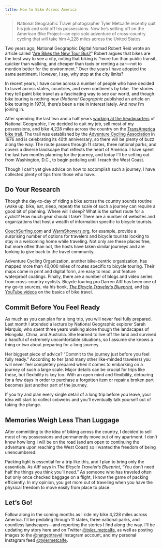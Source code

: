 ```yaml
---
title: How to Bike Across America
---
```


> National Geographic Travel photographer Tyler Metcalfe recently quit his job and sold off his possessions. Now he’s setting off on the American Bike Project—an epic solo adventure of cross-country cycling that will take him 4,228 miles across the United States.

Two years ago, National Geographic Digital Nomad Robert Reid wrote an article called “[Are Bikes the New Tour Bus?](http://intelligenttravel.nationalgeographic.com/2013/11/07/are-bikes-the-new-tour-bus/)” Robert argues that bikes are the best way to see a city, noting that biking is “more fun than public transit, quicker than walking, and cheaper than taxis or renting a car—not to mention better for the environment.” Over the years I have adopted the same sentiment. However, I say, why stop at the city limits?

In recent years, I have come across a number of people who have decided to travel across states, countries, and even continents by bike. The stories they tell paint bike travel as a fascinating way to see our world, and though bike touring is nothing new (_National Geographic_ published an article on bike touring in 1973), there’s been a rise in interest lately. And now I’m joining in.

After spending the last two and a half years [working at the headquarters](http://travel.nationalgeographic.com/travel/) of National Geographic, I’ve decided to quit my job, sell most of my possessions, and bike 4,228 miles across the country on the [TransAmerica bike trail](https://www.adventurecycling.org/routes-and-maps/adventure-cycling-route-network/transamerica-trail/). The trail was established by the [Adventure Cycling Association](https://www.adventurecycling.org/) in 1976 and is celebrating its 40th anniversary, so there will be plenty of buzz along the way. The route passes through 11 states, three national parks, and covers a diverse landscape that reflects the heart of America. I have spent the last two months planning for the journey, and today I'll be setting out from Washington, D.C., to begin pedaling until I reach the West Coast.

Though I can't yet give advice on how to accomplish such a journey, I have collected plenty of tips from those who have.

## Do Your Research

Though the day-to-day of riding a bike across the country sounds routine (wake up, bike, eat, sleep, repeat) the scale of such a journey can require a good bit of planning. Where will I sleep? What is the safest route for a cyclist? How much gear should I take? There are a number of websites and organizations that host a wealth of information specific to bicycle tourists.

[CouchSurfing.com](https://www.couchsurfing.com/) and [WarmShowers.org](https://www.warmshowers.org/), for example, provide a surprising number of options for travelers and bicycle tourists looking to stay in a welcoming home while traveling. Not only are these places free, but more often than not, the hosts have taken similar journeys and are looking to give back to the travel community.

Adventure Cycling Organization, another bike-centric organization, has mapped more than 40,000 miles of routes specific to bicycle touring. Their maps come in print and digital form, are easy to read, and feature waterproof coatings. Finally, there are a number of blogs and video series from cross-country cyclists. Bicycle touring pro Darren Alff has been one of my go-to sources, via his book, _[The Bicycle Traveler’s Blueprint](http://www.amazon.com/The-Bicycle-Travelers-Blueprint-Definitive-ebook/product-reviews/B003E7FVYG)_, and [his YouTube videos](https://www.youtube.com/user/darrenalff) on the basics of bike travel. 

## Commit Before You Feel Ready

As much as you can plan for a long trip, you will never feel fully prepared. Last month I attended a lecture by National Geographic explorer Sarah Marquis, who spent three years walking alone though the landscapes of Mongolia, China, and Australia. She learned to live off the land and survived a handful of extremely uncomfortable situations, so I assume she knows a thing or two about preparing for a long journey.

Her biggest piece of advice? “Commit to the journey just before you feel fully ready.” According to her (and many other like-minded travelers) you will never feel completely prepared when it comes to embarking on a journey of such a large scale. Major details can be crucial for trips like these, but flexibility is key too. With an open mind and flexibility, detouring for a few days in order to purchase a forgotten item or repair a broken part becomes just another part of the journey.

If you try and plan every single detail of a long trip before you leave, your idea will start to collect cobwebs and you’ll eventually talk yourself out of taking the plunge.

## Memories Weigh Less Than Luggage

After committing to the idea of biking across the country, I decided to sell most of my possessions and permanently move out of my apartment. I don’t know how long I will be on the road (and am open to continuing the adventure upon reaching the West Coast) so I wanted the freedom of being unencumbered.

Packing light is essential for a trip like this, and I plan to bring only the essentials. As Alff says in _The Bicycle Traveler’s Blueprint_, “You don’t need half the things you think you’ll need.” As someone who has traveled often but only once checked baggage on a flight, I know the game of packing efficiently. In my opinion, you get more out of traveling when you have the physical freedom to move easily from place to place. 

## Let’s Go!

Follow along in the coming months as I ride my bike 4,228 miles across America. I'll be pedaling through 11 states, three national parks, and countless landscapes—and reporting the stories I find along the way. I’ll be updating my story here and on Twitter [@tyler\_metcalfe](https://twitter.com/tyler_metcalfe), as well as posting images to the [@natgeotravel](https://www.instagram.com/natgeotravel/) Instagram account, and my personal Instagram feed [@tylermetcalfe](https://www.instagram.com/tylermetcalfe/).

